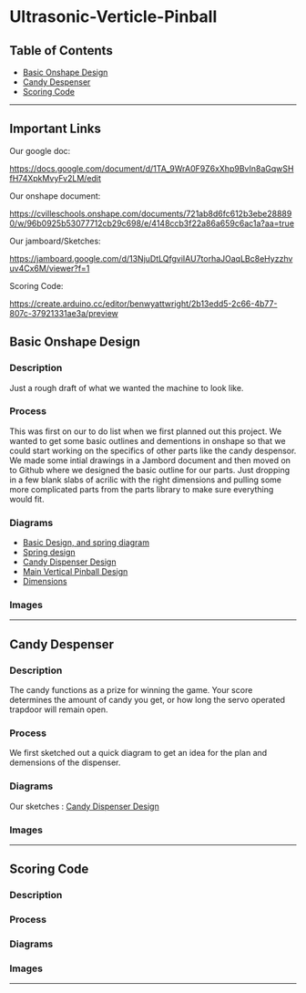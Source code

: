 # Ultrasonic-Verticle-Pinball
 
## Table of Contents 
* [Basic Onshape Design](#BasicOnshapeDesign)
* [Candy Despenser](#CandyDespenser)
* [Scoring Code](#ScoringCode)

---
## Important Links
Our google doc:

https://docs.google.com/document/d/1TA_9WrA0F9Z6xXhp9BvIn8aGqwSHfH74XpkMvyFv2LM/edit

Our onshape document:

https://cvilleschools.onshape.com/documents/721ab8d6fc612b3ebe288890/w/96b0925b53077712cb29c698/e/4148ccb3f22a86a659c6ac1a?aa=true

Our jamboard/Sketches:

https://jamboard.google.com/d/13NjuDtLQfgviIAU7torhaJOaqLBc8eHyzzhvuv4Cx6M/viewer?f=1

Scoring Code:

https://create.arduino.cc/editor/benwyattwright/2b13edd5-2c66-4b77-807c-37921331ae3a/preview

## Basic Onshape Design 

### Description 

Just a rough draft of what we wanted the machine to look like. 

### Process

This was first on our to do list when we first planned out this project. We wanted to get some basic outlines and dementions in onshape so that we could start working on the specifics of other parts like the candy despensor. We made some intial drawings in a Jambord document and then moved on to Github where we designed the basic outline for our parts. Just dropping in a few blank slabs of acrilic with the right dimensions and pulling some more complicated parts from the parts library to make sure everything would fit. 

### Diagrams 

* [Basic Design, and spring diagram](Photos/Screenshot%202021-02-11%20at%203.44.58%20PM.png)
* [Spring design](Photos/Screenshot%202021-02-11%20at%203.46.49%20PM.png)
* [Candy Dispenser Design](Photos/Screenshot%202021-02-11%20at%203.46.57%20PM.png)
* [Main Vertical Pinball Design](Photos/Screenshot%202021-02-11%20at%203.47.06%20PM.png)
* [Dimensions](Photos/Screenshot%202021-02-11%20at%203.47.17%20PM.png)

### Images 


---

## Candy Despenser 

### Description 

The candy functions as a prize for winning the game. Your score determines the amount of candy you get, or how long the servo operated trapdoor will remain open. 

### Process

We first sketched out a quick diagram to get an idea for the plan and demensions of the dispenser. 

### Diagrams 

Our sketches :
[Candy Dispenser Design](Photos/Screenshot%202021-02-11%20at%203.46.57%20PM.png)


### Images 

---

## Scoring Code 

### Description 

### Process

### Diagrams 

### Images 


---
